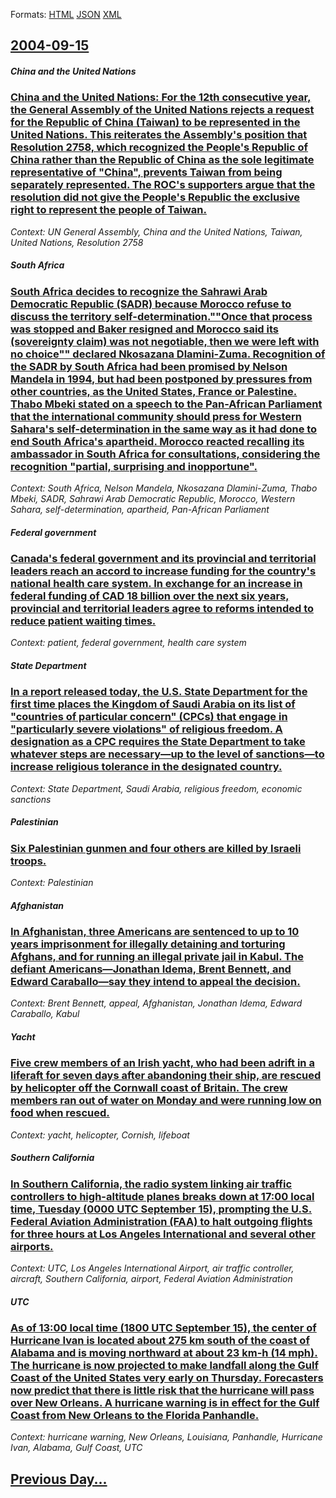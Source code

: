 
Formats: [HTML](2004/09/15/index.html)  [JSON](2004/09/15/index.json)  [XML](2004/09/15/index.xml)  

## [2004-09-15](/news/2004/09/15/index.md)

##### China and the United Nations
### [ China and the United Nations: For the 12th consecutive year, the General Assembly of the United Nations rejects a request for the Republic of China (Taiwan) to be represented in the United Nations. This reiterates the Assembly's position that Resolution 2758, which recognized the People's Republic of China rather than the Republic of China as the sole legitimate representative of "China", prevents Taiwan from being separately represented. The ROC's supporters argue that the resolution did not give the People's Republic the exclusive right to represent the people of Taiwan. ](/news/2004/09/15/china-and-the-united-nations-for-the-12th-consecutive-year-the-general-assembly-of-the-united-nations-rejects-a-request-for-the-republic.md)
_Context: UN General Assembly, China and the United Nations, Taiwan, United Nations, Resolution 2758_

##### South Africa
### [ South Africa decides to recognize the Sahrawi Arab Democratic Republic (SADR) because Morocco refuse to discuss the territory self-determination.""Once that process was stopped and Baker resigned and Morocco said its (sovereignty claim) was not negotiable, then we were left with no choice"" declared Nkosazana Dlamini-Zuma. Recognition of the SADR by South Africa had been promised by Nelson Mandela in 1994, but had been postponed by pressures from other countries, as the United States, France or Palestine. Thabo Mbeki stated on a speech to the Pan-African Parliament that the international community should press for Western Sahara's self-determination in the same way as it had done to end South Africa's apartheid. Morocco reacted recalling its ambassador in South Africa for consultations, considering the recognition "partial, surprising and inopportune". ](/news/2004/09/15/south-africa-decides-to-recognize-the-sahrawi-arab-democratic-republic-sadr-because-morocco-refuse-to-discuss-the-territory-self-determin.md)
_Context: South Africa, Nelson Mandela, Nkosazana Dlamini-Zuma, Thabo Mbeki, SADR, Sahrawi Arab Democratic Republic, Morocco, Western Sahara, self-determination, apartheid, Pan-African Parliament_

##### Federal government
### [ Canada's federal government and its provincial and territorial leaders reach an accord to increase funding for the country's national health care system. In exchange for an increase in federal funding of CAD 18 billion over the next six years, provincial and territorial leaders agree to reforms intended to reduce patient waiting times. ](/news/2004/09/15/canada-s-federal-government-and-its-provincial-and-territorial-leaders-reach-an-accord-to-increase-funding-for-the-country-s-national-healt.md)
_Context: patient, federal government, health care system_

##### State Department
### [ In a report released today, the U.S. State Department for the first time places the Kingdom of Saudi Arabia on its list of "countries of particular concern" (CPCs) that engage in "particularly severe violations" of religious freedom. A designation as a CPC requires the State Department to take whatever steps are necessary&mdash;up to the level of sanctions&mdash;to increase religious tolerance in the designated country. ](/news/2004/09/15/in-a-report-released-today-the-u-s-state-department-for-the-first-time-places-the-kingdom-of-saudi-arabia-on-its-list-of-countries-of-pa.md)
_Context: State Department, Saudi Arabia, religious freedom, economic sanctions_

##### Palestinian
### [ Six Palestinian gunmen and four others are killed by Israeli troops. ](/news/2004/09/15/six-palestinian-gunmen-and-four-others-are-killed-by-israeli-troops.md)
_Context: Palestinian_

##### Afghanistan
### [ In Afghanistan, three Americans are sentenced to up to 10 years imprisonment for illegally detaining and torturing Afghans, and for running an illegal private jail in Kabul. The defiant Americans&mdash;Jonathan Idema, Brent Bennett, and Edward Caraballo&mdash;say they intend to appeal the decision. ](/news/2004/09/15/in-afghanistan-three-americans-are-sentenced-to-up-to-10-years-imprisonment-for-illegally-detaining-and-torturing-afghans-and-for-running.md)
_Context: Brent Bennett, appeal, Afghanistan, Jonathan Idema, Edward Caraballo, Kabul_

##### Yacht
### [ Five crew members of an Irish yacht, who had been adrift in a liferaft for seven days after abandoning their ship, are rescued by helicopter off the Cornwall coast of Britain. The crew members ran out of water on Monday and were running low on food when rescued. ](/news/2004/09/15/five-crew-members-of-an-irish-yacht-who-had-been-adrift-in-a-liferaft-for-seven-days-after-abandoning-their-ship-are-rescued-by-helicopte.md)
_Context: yacht, helicopter, Cornish, lifeboat_

##### Southern California
### [ In Southern California, the radio system linking air traffic controllers to high-altitude planes breaks down at 17:00 local time, Tuesday (0000 UTC September 15), prompting the U.S. Federal Aviation Administration (FAA) to halt outgoing flights for three hours at Los Angeles International and several other airports. ](/news/2004/09/15/in-southern-california-the-radio-system-linking-air-traffic-controllers-to-high-altitude-planes-breaks-down-at-17-00-local-time-tuesday.md)
_Context: UTC, Los Angeles International Airport, air traffic controller, aircraft, Southern California, airport, Federal Aviation Administration_

##### UTC
### [ As of 13:00 local time (1800 UTC September 15), the center of Hurricane Ivan is located about 275 km south of the coast of Alabama and is moving northward at about 23 km-h (14&nbsp;mph). The hurricane is now projected to make landfall along the Gulf Coast of the United States very early on Thursday. Forecasters now predict that there is little risk that the hurricane will pass over New Orleans. A hurricane warning is in effect for the Gulf Coast from New Orleans to the Florida Panhandle. ](/news/2004/09/15/as-of-13-00-local-time-1800-utc-september-15-the-center-of-hurricane-ivan-is-located-about-275-km-south-of-the-coast-of-alabama-and-is-m.md)
_Context: hurricane warning, New Orleans, Louisiana, Panhandle, Hurricane Ivan, Alabama, Gulf Coast, UTC_

## [Previous Day...](/news/2004/09/14/index.md)

